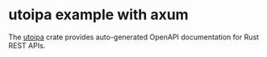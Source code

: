 # utoipa example with axum

The [utoipa](https://github.com/juhaku/utoipa/tree/master) crate provides auto-generated OpenAPI documentation for Rust REST APIs. 
